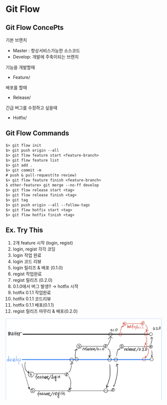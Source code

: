 # Git Flow
## Git Flow ConcePts
기본 브랜치 
- Master : 항상서비스가능한 소스코드
- Develop: 개발에 주축이되는 브랜치

기능을 개발할때
- Feature/

배포를 할때
- Release/

긴급 버그를 수정하고 싶을때
- Hotfix/

## Git Flow Commands
```
$> git flow init
$> git push origin --all
$> git flow feature start <feature-branch>
$> git flow feature list
$> git add .
$> git commit -m
# push & pull-request(to review)
$> git flow feature finish <feature-branch>
$ other-feature> git merge --no-ff develop
$> git flow release start <tag>
$> git flow release finish <tag>
$> git tag
$> git push origin --all --follow-tags
$> git flow hotfix start <tag>
$> git flow hotfix finish <tag>
```

## Ex. Try This
1. 2개 feature 시작 (login, regist)
2. login, regist 각각 코딩
3. login 작업 완료
4. login 코드 리뷰
5. login 릴리즈 & 배포 (0.1.0)
7. regist 작업완료
8. regist 릴리즈 (0.2.0)
9. 0.1.0에서 버그 발생!! → hotfix 시작
10. hotfix 0.1.1 작업완료
11. hotfix 0.1.1 코드리뷰
12. hotfix 0.1.1 배포(0.1.1)
13. regist 릴리즈 마무리 & 배포(0.2.0)

![](../img/gitflow.PNG)